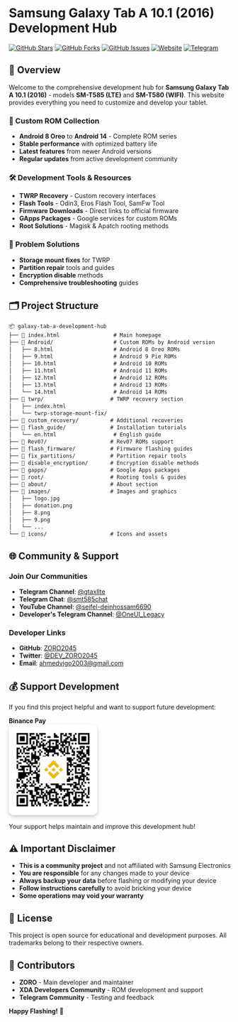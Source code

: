 # Samsung Galaxy Tab A 10.1 (2016) Development Hub

[![GitHub Stars](https://img.shields.io/github/stars/ZORO2045/SM-T585-Custom-ROMs?style=social)](https://github.com/ZORO2045/SM-T585-Custom-ROMs/stargazers)
[![GitHub Forks](https://img.shields.io/github/forks/ZORO2045/SM-T585-Custom-ROMs?style=social)](https://github.com/ZORO2045/SM-T585-Custom-ROMs/network/members)
[![GitHub Issues](https://img.shields.io/github/issues/ZORO2045/SM-T585-Custom-ROMs)](https://github.com/ZORO2045/SM-T585-Custom-ROMs/issues)
[![Website](https://img.shields.io/badge/Website-Live-brightgreen)](https://zoro2045.github.io/)
[![Telegram](https://img.shields.io/badge/Telegram-Join%20Chat-blue)](https://t.me/smt585chat)

## 📱 Overview

Welcome to the comprehensive development hub for **Samsung Galaxy Tab A 10.1 (2016)** - models **SM-T585 (LTE)** and **SM-T580 (WIFI)**. This website provides everything you need to customize and develop your tablet.

### 📲 Custom ROM Collection
- **Android 8 Oreo** to **Android 14** - Complete ROM series
- **Stable performance** with optimized battery life
- **Latest features** from newer Android versions
- **Regular updates** from active development community

### 🛠️ Development Tools & Resources
- **TWRP Recovery** - Custom recovery interfaces
- **Flash Tools** - Odin3, Eros Flash Tool, SamFw Tool
- **Firmware Downloads** - Direct links to official firmware
- **GApps Packages** - Google services for custom ROMs
- **Root Solutions** - Magisk & Apatch rooting methods

### 🔧 Problem Solutions
- **Storage mount fixes** for TWRP
- **Partition repair** tools and guides
- **Encryption disable** methods
- **Comprehensive troubleshooting** guides

## 🗂️ Project Structure

```
📦 galaxy-tab-a-development-hub
├── 📄 index.html                 # Main homepage
├── 📁 Android/                   # Custom ROMs by Android version
│   ├── 8.html                   # Android 8 Oreo ROMs
│   ├── 9.html                   # Android 9 Pie ROMs
│   ├── 10.html                  # Android 10 ROMs
│   ├── 11.html                  # Android 11 ROMs
│   ├── 12.html                  # Android 12 ROMs
│   ├── 13.html                  # Android 13 ROMs
│   └── 14.html                  # Android 14 ROMs
├── 📁 twrp/                     # TWRP recovery section
│   ├── index.html
│   └── twrp-storage-mount-fix/
├── 📁 custom_recovery/          # Additional recoveries
├── 📁 flash_guide/              # Installation tutorials
│   └── en.html                  # English guide
├── 📁 Rev07/                    # Rev07 ROMs support
├── 📁 flash_firmware/           # Firmware flashing guides
├── 📁 fix_partitions/           # Partition repair tools
├── 📁 disable_encryption/       # Encryption disable methods
├── 📁 gapps/                    # Google Apps packages
├── 📁 root/                     # Rooting tools & guides
├── 📁 about/                    # About section
├── 📁 images/                   # Images and graphics
│   ├── logo.jpg
│   ├── donation.png
│   ├── 8.png
│   ├── 9.png
│   └── ...
└── 📁 icons/                    # Icons and assets
```

## 🌐 Community & Support

### Join Our Communities
- **Telegram Channel**: [@gtaxllte](https://t.me/gtaxllte)
- **Telegram Chat**: [@smt585chat](https://t.me/smt585chat)
- **YouTube Channel**: [@seifel-deinhossam6690](https://youtube.com/@seifel-deinhossam6690)
- **Developer's Telegram Channel**: [@OneUI_Legacy](https://t.me/OneUI_Legacy)

### Developer Links
- **GitHub**: [ZORO2045](https://github.com/ZORO2045)
- **Twitter**: [@DEV_ZORO2045](https://twitter.com/DEV_ZORO2045)
- **Email**: ahmedvigo2003@gmail.com

## 💰 Support Development

If you find this project helpful and want to support future development:

**Binance Pay**
<br>
<img src="images/donation.png" alt="Binance Pay QR Code" width="200" style="border-radius:12px; box-shadow:0 4px 8px rgba(0,0,0,0.2);">

Your support helps maintain and improve this development hub!

## ⚠️ Important Disclaimer

- **This is a community project** and not affiliated with Samsung Electronics
- **You are responsible** for any changes made to your device
- **Always backup your data** before flashing or modifying your device
- **Follow instructions carefully** to avoid bricking your device
- **Some operations may void your warranty**

## 📄 License

This project is open source for educational and development purposes. All trademarks belong to their respective owners.

## 👥 Contributors

- **ZORO** - Main developer and maintainer
- **XDA Developers Community** - ROM development and support
- **Telegram Community** - Testing and feedback

**Happy Flashing!** 🚀
